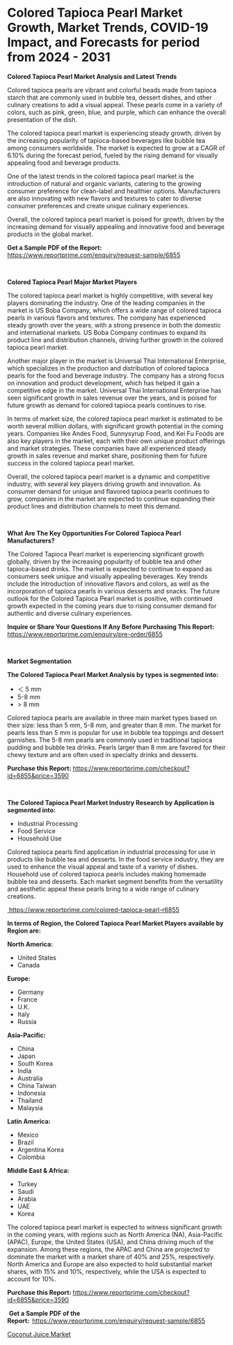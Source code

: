 <p><h1>Colored Tapioca Pearl Market Growth, Market Trends, COVID-19 Impact, and Forecasts for period from 2024 - 2031</h1></p><p><strong>Colored Tapioca Pearl Market Analysis and Latest Trends</strong></p>
<p><p>Colored tapioca pearls are vibrant and colorful beads made from tapioca starch that are commonly used in bubble tea, dessert dishes, and other culinary creations to add a visual appeal. These pearls come in a variety of colors, such as pink, green, blue, and purple, which can enhance the overall presentation of the dish.</p><p>The colored tapioca pearl market is experiencing steady growth, driven by the increasing popularity of tapioca-based beverages like bubble tea among consumers worldwide. The market is expected to grow at a CAGR of 6.10% during the forecast period, fueled by the rising demand for visually appealing food and beverage products.</p><p>One of the latest trends in the colored tapioca pearl market is the introduction of natural and organic variants, catering to the growing consumer preference for clean-label and healthier options. Manufacturers are also innovating with new flavors and textures to cater to diverse consumer preferences and create unique culinary experiences.</p><p>Overall, the colored tapioca pearl market is poised for growth, driven by the increasing demand for visually appealing and innovative food and beverage products in the global market.</p></p>
<p><strong>Get a Sample PDF of the Report:&nbsp;</strong> <a href="https://www.reportprime.com/enquiry/request-sample/6855">https://www.reportprime.com/enquiry/request-sample/6855</a></p>
<p>&nbsp;</p>
<p><strong>Colored Tapioca Pearl Major Market Players</strong></p>
<p><p>The colored tapioca pearl market is highly competitive, with several key players dominating the industry. One of the leading companies in the market is US Boba Company, which offers a wide range of colored tapioca pearls in various flavors and textures. The company has experienced steady growth over the years, with a strong presence in both the domestic and international markets. US Boba Company continues to expand its product line and distribution channels, driving further growth in the colored tapioca pearl market.</p><p>Another major player in the market is Universal Thai International Enterprise, which specializes in the production and distribution of colored tapioca pearls for the food and beverage industry. The company has a strong focus on innovation and product development, which has helped it gain a competitive edge in the market. Universal Thai International Enterprise has seen significant growth in sales revenue over the years, and is poised for future growth as demand for colored tapioca pearls continues to rise.</p><p>In terms of market size, the colored tapioca pearl market is estimated to be worth several million dollars, with significant growth potential in the coming years. Companies like Andes Food, Sunnysyrup Food, and Kei Fu Foods are also key players in the market, each with their own unique product offerings and market strategies. These companies have all experienced steady growth in sales revenue and market share, positioning them for future success in the colored tapioca pearl market.</p><p>Overall, the colored tapioca pearl market is a dynamic and competitive industry, with several key players driving growth and innovation. As consumer demand for unique and flavored tapioca pearls continues to grow, companies in the market are expected to continue expanding their product lines and distribution channels to meet this demand.</p></p>
<p>&nbsp;</p>
<p><strong>What Are The Key Opportunities For Colored Tapioca Pearl Manufacturers?</strong></p>
<p><p>The Colored Tapioca Pearl market is experiencing significant growth globally, driven by the increasing popularity of bubble tea and other tapioca-based drinks. The market is expected to continue to expand as consumers seek unique and visually appealing beverages. Key trends include the introduction of innovative flavors and colors, as well as the incorporation of tapioca pearls in various desserts and snacks. The future outlook for the Colored Tapioca Pearl market is positive, with continued growth expected in the coming years due to rising consumer demand for authentic and diverse culinary experiences.</p></p>
<p><strong>Inquire or Share Your Questions If Any Before Purchasing This Report:</strong> <a href="https://www.reportprime.com/enquiry/pre-order/6855">https://www.reportprime.com/enquiry/pre-order/6855</a></p>
<p>&nbsp;</p>
<p><strong>Market Segmentation</strong></p>
<p><strong>The Colored Tapioca Pearl Market Analysis by types is segmented into:</strong></p>
<p><ul><li>＜ 5 mm</li><li>5-8 mm</li><li>> 8 mm</li></ul></p>
<p><p>Colored tapioca pearls are available in three main market types based on their size: less than 5 mm, 5-8 mm, and greater than 8 mm. The market for pearls less than 5 mm is popular for use in bubble tea toppings and dessert garnishes. The 5-8 mm pearls are commonly used in traditional tapioca pudding and bubble tea drinks. Pearls larger than 8 mm are favored for their chewy texture and are often used in specialty drinks and desserts.</p></p>
<p><strong>Purchase this Report:&nbsp;</strong><a href="https://www.reportprime.com/checkout?id=6855&price=3590">https://www.reportprime.com/checkout?id=6855&price=3590</a></p>
<p>&nbsp;</p>
<p><strong>The Colored Tapioca Pearl Market Industry Research by Application is segmented into:</strong></p>
<p><ul><li>Industrial Processing</li><li>Food Service</li><li>Household Use</li></ul></p>
<p><p>Colored tapioca pearls find application in industrial processing for use in products like bubble tea and desserts. In the food service industry, they are used to enhance the visual appeal and taste of a variety of dishes. Household use of colored tapioca pearls includes making homemade bubble tea and desserts. Each market segment benefits from the versatility and aesthetic appeal these pearls bring to a wide range of culinary creations.</p></p>
<p><a href="https://www.reportprime.com/colored-tapioca-pearl-r6855">&nbsp;https://www.reportprime.com/colored-tapioca-pearl-r6855</a></p>
<p><strong>In terms of Region, the Colored Tapioca Pearl Market Players available by Region are:</strong></p>
<p>
    <p> <strong> North America: </strong>
        <ul>
            <li>United States</li>
            <li>Canada</li>
        </ul>
        </p> 
    <p> <strong> Europe: </strong>
        <ul>
            <li>Germany</li>
            <li>France</li>
            <li>U.K.</li>
            <li>Italy</li>
            <li>Russia</li>
        </ul>
        </p> 
    <p> <strong> Asia-Pacific: </strong>
        <ul>
            <li>China</li>
            <li>Japan</li>
            <li>South Korea</li>
            <li>India</li>
            <li>Australia</li>
            <li>China Taiwan</li>
            <li>Indonesia</li>
            <li>Thailand</li>
            <li>Malaysia</li>
        </ul>
        </p> 
    <p> <strong> Latin America: </strong>
        <ul>
            <li>Mexico</li>
            <li>Brazil</li>
            <li>Argentina Korea</li>
            <li>Colombia</li>
        </ul>
        </p> 
    <p> <strong> Middle East & Africa: </strong>
        <ul>
            <li>Turkey</li>
            <li>Saudi</li>
            <li>Arabia</li>
            <li>UAE</li>
            <li>Korea</li>
        </ul>
    </p>
    </p>
<p><p>The colored tapioca pearl market is expected to witness significant growth in the coming years, with regions such as North America (NA), Asia-Pacific (APAC), Europe, the United States (USA), and China driving much of the expansion. Among these regions, the APAC and China are projected to dominate the market with a market share of 40% and 25%, respectively. North America and Europe are also expected to hold substantial market shares, with 15% and 10%, respectively, while the USA is expected to account for 10%.</p></p>
<p><strong>Purchase this Report: </strong><a href="https://www.reportprime.com/checkout?id=6855&price=3590">https://www.reportprime.com/checkout?id=6855&price=3590</a></p>
<p>&nbsp;<strong>Get a Sample PDF of the Report:&nbsp;&nbsp;</strong><a href="https://www.reportprime.com/enquiry/request-sample/6855">https://www.reportprime.com/enquiry/request-sample/6855</a></p>
<p><strong></strong></p>
<p><p><a href="https://github.com/JameTravis/Market-Research-Report-List-4/blob/main/coconut-juice-market.md">Coconut Juice Market</a></p></p>